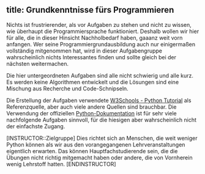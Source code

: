 title: Grundkenntnisse fürs Programmieren
---
Nichts ist frustrierender, als vor Aufgaben zu stehen und nicht zu wissen, 
wie überhaupt die Programmiersprache funktioniert.
Deshalb wollen wir hier für alle, die in dieser Hinsicht Nachholbedarf haben,
gaaanz weit vorn anfangen.
Wer seine Programmiergrundausbildung auch nur einigermaßen vollständig mitgenommen hat,
wird in dieser Aufgabengruppe wahrscheinlich nichts Interessantes finden und sollte gleich
bei der nächsten weitermachen.

Die hier untergeordneten Aufgaben sind alle nicht schwierig und alle kurz. 
Es werden keine Algorithmen entwickelt und die Lösungen sind eine Mischung aus Recherche und Code-Schnipseln. 

Die Erstellung der Aufgaben verwendete [W3Schools - Python Tutorial](https://www.w3schools.com/python/default.asp) 
als Referenzquelle, aber auch viele andere Quellen sind brauchbar.
Die Verwendung der offiziellen [Python-Dokumentation](https://docs.python.org/3/) ist 
für sehr viele nachfolgende Aufgaben sinnvoll,
für die hiesigen aber wahrscheinlich nicht der einfachste Zugang.

[INSTRUCTOR::Zielgruppe]
Dies richtet sich an Menschen, die weit weniger Python können als wir aus den vorangegangenen Lehrveranstaltungen
eigentlich erwarten.
Das können Hauptfachstudierende sein, die die Übungen nicht richtig mitgemacht haben
oder andere, die von Vornherein wenig Lehrstoff hatten.
[ENDINSTRUCTOR]